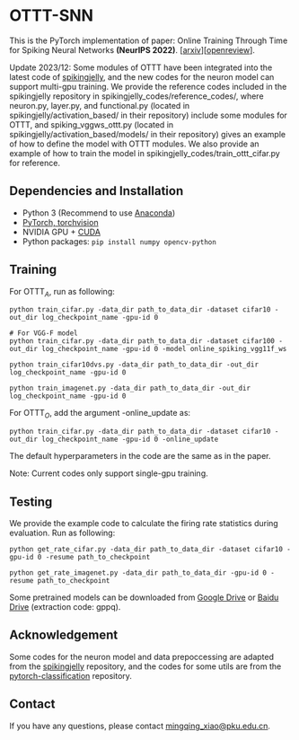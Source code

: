 # OTTT-SNN
This is the PyTorch implementation of paper: Online Training Through Time for Spiking Neural Networks **(NeurIPS 2022)**. \[[arxiv](https://arxiv.org/abs/2210.04195)\]\[[openreview](https://openreview.net/forum?id=Siv3nHYHheI)\].

Update 2023/12: Some modules of OTTT have been integrated into the latest code of [spikingjelly](https://github.com/fangwei123456/spikingjelly), and the new codes for the neuron model can support multi-gpu training. We provide the reference codes included in the spikingjelly repository in spikingjelly\_codes/reference\_codes/, where neuron.py, layer.py, and functional.py (located in spikingjelly/activation\_based/ in their repository) include some modules for OTTT, and spiking\_vggws\_ottt.py (located in spikingjelly/activation\_based/models/ in their repository) gives an example of how to define the model with OTTT modules. We also provide an example of how to train the model in spikingjelly\_codes/train\_ottt\_cifar.py for reference.

## Dependencies and Installation
- Python 3 (Recommend to use [Anaconda](https://www.anaconda.com/download/#linux))
- [PyTorch, torchvision](https://pytorch.org/)
- NVIDIA GPU + [CUDA](https://developer.nvidia.com/cuda-downloads)
- Python packages: `pip install numpy opencv-python`

## Training
For OTTT$_A$, run as following:

	python train_cifar.py -data_dir path_to_data_dir -dataset cifar10 -out_dir log_checkpoint_name -gpu-id 0

	# For VGG-F model
	python train_cifar.py -data_dir path_to_data_dir -dataset cifar100 -out_dir log_checkpoint_name -gpu-id 0 -model online_spiking_vgg11f_ws

	python train_cifar10dvs.py -data_dir path_to_data_dir -out_dir log_checkpoint_name -gpu-id 0

	python train_imagenet.py -data_dir path_to_data_dir -out_dir log_checkpoint_name -gpu-id 0

For OTTT$_O$, add the argument -online\_update as:

	python train_cifar.py -data_dir path_to_data_dir -dataset cifar10 -out_dir log_checkpoint_name -gpu-id 0 -online_update

The default hyperparameters in the code are the same as in the paper.

Note: Current codes only support single-gpu training.

## Testing
We provide the example code to calculate the firing rate statistics during evaluation. Run as following:

	python get_rate_cifar.py -data_dir path_to_data_dir -dataset cifar10 -gpu-id 0 -resume path_to_checkpoint

	python get_rate_imagenet.py -data_dir path_to_data_dir -gpu-id 0 -resume path_to_checkpoint

Some pretrained models can be downloaded from [Google Drive](https://drive.google.com/drive/folders/1eDn3mVgfBHTLBfb--WawgA5Qms4oFbZ4?usp=sharing) or [Baidu Drive](https://pan.baidu.com/s/1q0ljZiCVIUW41Hh-aol2Zg) (extraction code: gppq).

## Acknowledgement

Some codes for the neuron model and data prepoccessing are adapted from the [spikingjelly](https://github.com/fangwei123456/spikingjelly) repository, and the codes for some utils are from the [pytorch-classification](https://github.com/bearpaw/pytorch-classification) repository.

## Contact
If you have any questions, please contact <mingqing_xiao@pku.edu.cn>.
